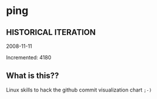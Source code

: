 # ping

## HISTORICAL ITERATION
2008-11-11

Incremented: 4180

## What is this?? 
Linux skills to hack the github commit visualization chart `;-)`
